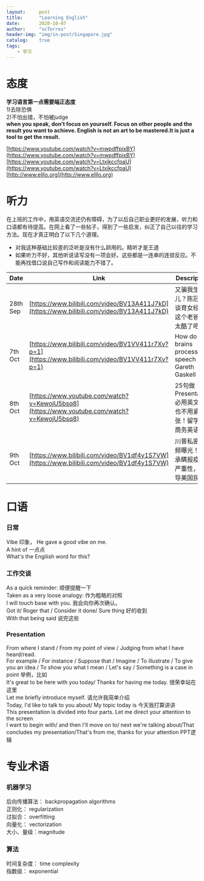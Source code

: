```yaml
---
layout:     post
title:      "Learning English"
date:       2020-10-07
author:     "xcTorres"
header-img: "img/in-post/Singapore.jpg"
catalog:    true
tags:
    - 学习
---
```

# 态度
**学习语言第一点需要端正态度**  
1)去除恐惧  
2)不怕出错，不怕被judge  
**when you speak, don’t focus on yourself. Focus on other people and the result you want to achieve. 
English is not an art to be mastered.It is just a tool to get the result.** 

[https://www.youtube.com/watch?v=mwpdffpixBY](https://www.youtube.com/watch?v=mwpdffpixBY)  
[https://www.youtube.com/watch?v=LtxikccfpaU](https://www.youtube.com/watch?v=LtxikccfpaU)  
[http://www.elllo.org](http://www.elllo.org)

# 听力
在上班的工作中，用英语交流还仍有障碍，为了以后自己职业更好的发展，听力和口语都有待提高。在网上看了一些帖子，得到了一些启发，纠正了自己以往的学习方法。现在才真正明白了以下几个道理。  
- 对我这种基础比较差的泛听是没有什么卵用的。精听才是王道  
- 如果听力不好，其他听说读写没有一项会好。这些都是一连串的连锁反应。不能再找借口说自己写作和阅读能力不错了。  


| Date   |  Link  |  Description    |
| ----   |  ----  |      ----       |
| 28th Sep |[https://www.bilibili.com/video/BV13A411J7kD](https://www.bilibili.com/video/BV13A411J7kD)|  又骗我生女儿？陈冠希谈育女经；这个老爸也太酷了吧？  |
| 7th Oct |[https://www.bilibili.com/video/BV1VV411r7Xv?p=1](https://www.bilibili.com/video/BV1VV411r7Xv?p=1)|  How do our brains process speech - Gareth Gaskell |
| 8th Oct |[https://www.youtube.com/watch?v=KewojU5bsq8](https://www.youtube.com/watch?v=KewojU5bsq8)|  25句做Presentation必用英文 再也不用紧张！留学、商务英语 |
| 9th Oct |[https://www.bilibili.com/video/BV1df4y1S7VW](https://www.bilibili.com/video/BV1df4y1S7VW)|  川普私密音频曝光！亲承瞒报疫情严重性，误导美国民众 |

# 口语  
### 日常
Vibe 印象， He gave a good vibe on me.  
A hint of 一点点  
What's the Engilish word for this?  

### 工作交谈
As a quick reminder: 顺便提醒一下  
Taken as a very loose analogy: 作为粗略的对照  
I will touch base with you. 我会向你再次确认。  
Got it/ Roger that / Consider it done/ Sure thing 好的收到  
With that being said 说完这些   

### Presentation
From where I stand / From my point of view / Judging from what I have heard/read.  
For example / For instance / Suppose that / Imagine / To illustrate / To give you an idea / To show you what I mean / Let's say / Something is a case in point   举例，比如  
It's great to be here with you today/ Thanks for having me today. 很荣幸站在这里  
Let me briefly introduce myself. 请允许我简单介绍  
Today, I'd like to talk to you about/ My topic today is 今天我打算讲讲  
This presentation is divided into four parts. Let me direct your attention to the screen  
I want to begin with/ and then I'll move on to/ next we're talking about/That concludes my presentation/That's from me, thanks for your attention  PPT逻辑




# 专业术语
### 机器学习  
后向传播算法： backpropagation algorithms  
正则化：  regularization  
过拟合：  overfitting  
向量化：  vectorization  
大小、量级：magnitude 

### 算法
时间复杂度： time complexity  
指数级： exponential
